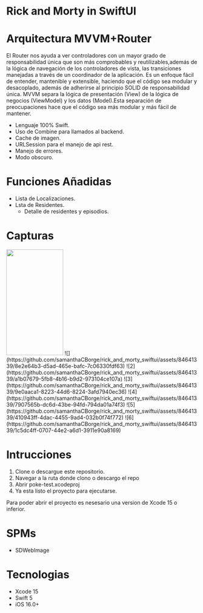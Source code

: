 # Rick and Morty in SwiftUI

# Arquitectura MVVM+Router
El Router nos ayuda a ver controladores con un mayor grado de responsabilidad única que son más comprobables y reutilizables,además de la lógica de navegación de los controladores de vista, las transiciones manejadas a través de un coordinador de la aplicación.
Es un enfoque fácil de entender, mantenible y extensible, haciendo que el código sea modular y desacoplado, además de adherirse al principio SOLID de responsabilidad única.
MVVM separa la lógica de presentación (View) de la lógica de negocios (ViewModel) y los datos (Model).Esta separación de preocupaciones hace que el código sea más modular y más fácil de mantener. 

* Lenguaje 100% Swift.
* Uso de Combine para llamados al backend.
* Cache de imagen.
* URLSession para el manejo de api rest.
* Manejo de errores.
* Modo obscuro.

# Funciones Añadidas
- Lista de Localizaciones.
- Lsta de Residentes.
  - Detalle de residentes y episodios.
 
# Capturas
<img src="[https://user-images.githubusercontent.com/16319829/81180309-2b51f000-8fee-11ea-8a78-ddfe8c3412a7.png](https://github.com/samanthaCBorge/rick_and_morty_swiftui/assets/84641339/8e2e64b3-d5ad-465e-bafc-7c06330fdf63)" width="150" height="280">
![](https://github.com/samanthaCBorge/rick_and_morty_swiftui/assets/84641339/8e2e64b3-d5ad-465e-bafc-7c06330fdf63)
![2](https://github.com/samanthaCBorge/rick_and_morty_swiftui/assets/84641339/a1b07679-5fb8-4b16-b9d2-973104ce107a)
![3](https://github.com/samanthaCBorge/rick_and_morty_swiftui/assets/84641339/9e0aaca1-8223-44d6-8224-3afd7940ec36) ![4](https://github.com/samanthaCBorge/rick_and_morty_swiftui/assets/84641339/7907565b-dc6d-43be-94fd-794da01a74f3)
![5](https://github.com/samanthaCBorge/rick_and_morty_swiftui/assets/84641339/410943ff-4dac-4455-9ad4-032b0f74f772) ![6](https://github.com/samanthaCBorge/rick_and_morty_swiftui/assets/84641339/1c5dc4ff-0707-44e2-a6d1-3911e90a8169)

# Intrucciones
1. Clone o descargue este repositorio.
2. Navegar a la ruta donde clono o descargo el repo
3. Abrir poke-test.xcodeproj
5. Ya esta listo el proyecto para ejecutarse.

Para poder abrir el proyecto es nesesario una version de Xcode 15 o inferior.

# SPMs
* SDWebImage

# Tecnologias
* Xcode 15
* Swift 5
* iOS 16.0+
